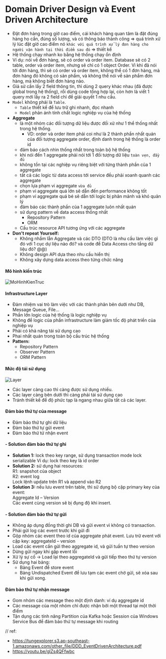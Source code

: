 # Domain Driver Design và Event Driven Architecture
- Đặt đơn hàng trong giờ cao điểm, cái khách hàng quan tâm là đặt đúng hàng họ cần, đúng số lượng, và có thông báo thành công => quá trình xử lý lúc đặt giờ cao điểm nó `khác với quá trình xử lý đơn hàng cho người vận hành tại thời điểm sau đó` => thiết kế
- Hệ thống chạy nhanh ko bằng hệ thống chạy ổn định 
- Ví dụ: nói về đơn hàng, sẽ có order và order item. Database sẽ có 2 table, order và order item, nhưng sẽ chỉ có 1 object Order. Vì khi đã nói tới đơn hàng, thì sẽ có order và order item, không thể có 1 đơn hàng, mà đơn hàng đó không có sản phẩm, và không thể nói về sản phẩm đơn hàng, mà không biết đơn hàng nào.  
- Giả sử cần lấy 2 field thông tin, thì dùng 2 query khác nhau (đã được global trong hệ thống), rồi dùng code tổng hợp lại, còn hơn là viết 1 query mới lấy ra 2 field chỉ để giải quyết 1 nhu cầu.
- `Model` không phải là `Table`. 
    - `Table` thiết kế để lưu trữ ghi nhanh, đọc nhanh
    - `Model` phản ánh tính chất logic nghiệp vụ của hệ thống
- **Aggregate** 
    - là một nhóm các đối tượng dữ liệu được đối xử như 1 thể thống nhất trong hệ thống. 
        - VD: order và order item  phải coi như là 2 thành phần nhất quán của đối tượng aggregate order, định danh trong hệ thống là order id
    - đảm báo cách nhìn thống nhất trong toàn bộ hệ thống
    - khi nói đến 1 aggregate phải nói tới 1 đối tượng dữ liệu ` toàn vẹn, đầy đủ `
    - không tồn tại các nghiệp vụ riêng biệt với từng thành phần của 1 aggregate
    - tất cả các logic từ data access tới service đều phải xoanh quanh các aggregate
    - chọn lựa phạm vi aggregate `vừa đủ`
    - phạm vi aggregate quá lớn sẽ dẫn đến performance không tốt
    - phạm vi aggregate quá bé sẽ dẫn tới logic bị phân mảnh và khó quản lý
    - đảm báo các thành phần của 1 aggregate luôn nhất quán  
    - sử dụng pattern về data access thống nhất
        - Repository Pattern
        - ORM
    - Cấu trúc resource API tương ứng với các aggregate
- **Don't repeat Yourself:**
    - Không nhầm lẫn Aggregate và các DTO  (DTO là nhu cầu làm việc gì đó với 1 cục dự liệu nào đó? và code để Data Access cho tầng dữ liệu đó? @@)
    - Không design API dựa theo nhu cầu hiển thị
    - Không xây dựng data access theo từng chức năng


#### Mô hình kiến trúc
![MoHinhKienTruc](https://tungexplorer.s3.ap-southeast-1.amazonaws.com/java/ddd/MoHinhKienTruc.JPG)


#### Infrastructure Layer
- Đảm nhiệm vai trò làm việc với các thành phân bên dưới như DB,
    Message Queue, File...
- Phần lớn logic của hệ thống là logic nghiệp vụ
- Không để logic của phần infrastructure làm giảm tốc độ phát triển
    của nghiệp vụ
- Phải có khả năng tái sử dụng cao
- Phai nhất quán trong toàn bộ cấu trúc hệ thống
- **Pattern:**
    - Repository Pattern
    - Observer Pattern
    - ORM Pattern

#### Mức độ tái sử dụng
![Layer](https://tungexplorer.s3.ap-southeast-1.amazonaws.com/java/ddd/layer.JPG)
- Các layer càng cao thì càng được sử dụng nhiều.
- Các layer càng bên dưới thì càng phải tái sử dụng cao
- Tránh thiết kế để độ phức tạp là ngang nhau giữa tất cả các layer.

#### Đảm bảo thứ tự của message
- Đảm bảo thứ tự ghi dữ liệu
- Đảm bảo thứ tự gửi event
- Đảm bảo thứ tứ nhận event

#### - Solution đảm bảo thứ tự ghi       
- **Solution 1:** lock theo key range, sử dụng transaction mode lock
serializable
Ví dụ: lock theo key là id order    
- **Solution 2:** sử dụng hai resources:    
        R1: snapshot của object     
        R2: event log   
        Lock lệnh update trên R1 và append vào R2   
- **Solution 3:** nếu lưu event trên table, thì sử dụng bộ cặp primary key
của event:          
Aggregate Id – Version      
Các event cùng version sẽ bị đụng độ khi insert.

#### - Solution đảm bảo thứ tự gửi
- Không áp dụng đồng thời ghi DB và gửi event vì không có transaction.
- Phải gửi log các event trước khi gửi đi
- Gộp nhóm các event theo id của aggregate phát event. Lưu trữ event với
    cặp key: aggregateId – version
- Load các event cần gửi theo aggregate id, và gửi tuần tự theo version
- Dừng gửi ngay khi gặp event lỗi
- Xử lý sự cố -> Load lại theo aggregateId và gửi tiếp theo thứ tự version
- Sử dụng hai bảng:
    - Bảng Event để store event
    - Bảng Undispatched Event để lưu tạm các event chờ gửi, sẽ xóa sau khi gửi xong.

#### Đảm bảo thứ tự nhận message

- Gom nhóm các message theo một định danh: ví dụ aggregate id
- Các message của một nhóm chỉ được nhận bởi một thread tại một
    thời điểm
- Tận dụng các tính năng Partition của Kafka hoặc Session của Windows
    Service Bus để đảm bảo thứ tự message khi routing

// ref:     
- https://tungexplorer.s3.ap-southeast-1.amazonaws.com/other_file/DDD_EventDrivenArchitecture.pdf
- https://youtu.be/glZs4QFfwbc
